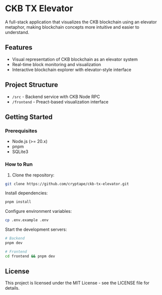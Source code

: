 
# CKB TX Elevator

A full-stack application that visualizes the CKB blockchain using an elevator metaphor, making blockchain concepts more intuitive and easier to understand.

## Features

- Visual representation of CKB blockchain as an elevator system
- Real-time block monitoring and visualization
- Interactive blockchain explorer with elevator-style interface

## Project Structure

- `/src` - Backend service with CKB Node RPC
- `/frontend` - Preact-based visualization interface

## Getting Started

### Prerequisites

- Node.js (>= 20.x)
- pnpm
- SQLite3

### How to Run

1. Clone the repository:

```bash
git clone https://github.com/cryptape/ckb-tx-elevator.git
```

Install dependencies:

```bash
pnpm install
```

Configure environment variables:

```bash
cp .env.example .env
```

Start the development servers:

```bash
# Backend
pnpm dev

# Frontend
cd frontend && pnpm dev
```

## License

This project is licensed under the MIT License - see the LICENSE file for details.
